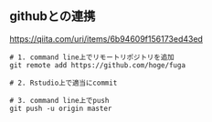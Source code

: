 ## githubとの連携
https://qiita.com/uri/items/6b94609f156173ed43ed

``` .shell
# 1. command line上でリモートリポジトリを追加
git remote add https://github.com/hoge/fuga

# 2. Rstudio上で適当にcommit

# 3. command line上でpush
git push -u origin master
```
